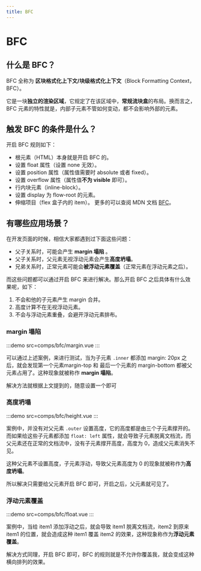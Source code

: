 ```yaml
---
title: BFC
---
```


# BFC

## 什么是 BFC？
BFC 全称为 **区块格式化上下文/块级格式化上下文**（Block Formatting Context，BFC）。

它是一块**独立的渲染区域**，它规定了在该区域中，**常规流块盒**的布局。换而言之，BFC 元素的特性就是，内部子元素不管如何变动，都不会影响外部的元素。



## 触发 BFC 的条件是什么？
开启 BFC 规则如下：
- 根元素（HTML）本身就是开启 BFC 的。
- 设置 float 属性（设置 none 无效）。
- 设置 position 属性（属性值需要时 absolute 或者 fixed）。
- 设置 overflow 属性（属性值**不为 visible** 即可）。
- 行内块元素（inline-block）。
- 设置 display 为 flow-root 的元素。
- 伸缩项目（flex 盒子内的 item）。
更多的可以查阅 MDN 文档 [BFC](https://developer.mozilla.org/zh-CN/docs/Web/CSS/CSS_display/Block_formatting_context)。

## 有哪些应用场景？
在开发页面的时候，相信大家都遇到过下面这些问题：
- 父子关系时，可能会产生 **margin 塌陷** 。
- 父子关系时，父元素无视浮动元素会产生**高度坍塌**。
- 兄弟关系时，正常元素可能会**被浮动元素覆盖**（正常元素在浮动元素之后）。

而这些问题都可以通过开启 BFC 来进行解决。那么开启 BFC 之后具体有什么效果呢，如下：
1. 不会和他的子元素产生 margin 合并。
2. 高度计算不在无视浮动元素。
3. 不会与浮动元素重叠，会避开浮动元素排布。

### margin 塌陷

:::demo src=comps/bfc/margin.vue
:::

可以通过上述案例，来进行测试，当为子元素 `.inner` 都添加 margin: 20px 之后，就会发现第一个元素margin-top 和 最后一个元素的 margin-bottom 都被父元素占用了。这种现象就被称作 **margin 塌陷**。

解决方法就根据上文提到的，随意设置一个即可

### 高度坍塌
:::demo src=comps/bfc/height.vue
:::

案例中，并没有对父元素 `.outer` 设置高度，它的高度都是由三个子元素撑开的。而如果给这些子元素都添加 `float: left` 属性，就会导致子元素脱离文档流，而父元素还在正常的文档流中，没有子元素撑开高度，高度为 0，造成父元素消失不见。

这种父元素不设置高度，子元素浮动，导致父元素高度为 0 的现象就被称作为**高度坍塌**。

所以解决只需要给父元素开启 BFC 即可，开启之后，父元素就可见了。

### 浮动元素覆盖
:::demo src=comps/bfc/float.vue
:::

案例中，当给 item1 添加浮动之后，就会导致 item1 脱离文档流，item2 到原来 item1 的位置，就会造成这种 item1 覆盖 item2 的效果，这种现象称作为**浮动元素覆盖**。

解决方式同理，开启 BFC 即可，BFC 的规则就是不允许你覆盖我，就会变成这种横向排列的效果。
